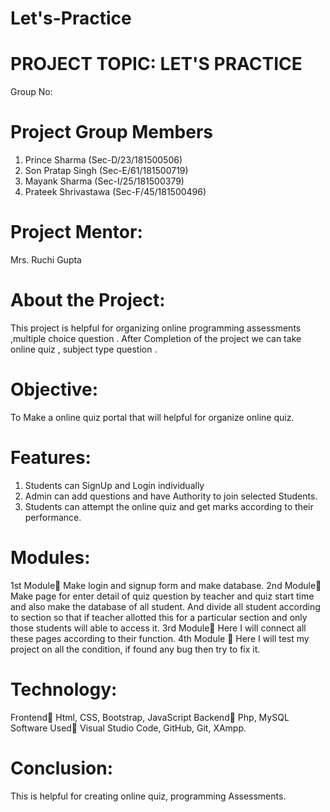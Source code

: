 # Let's-Practice
# PROJECT TOPIC: LET'S PRACTICE

Group No:

# Project Group Members
1.	Prince Sharma (Sec-D/23/181500506)
2.	Son Pratap Singh (Sec-E/61/181500719)
3.	Mayank Sharma (Sec-I/25/181500379)
4.	Prateek Shrivastawa (Sec-F/45/181500496)
  


# Project Mentor:
Mrs. Ruchi Gupta 

# About the Project:     
This project is helpful for organizing online programming assessments ,multiple choice question . After Completion of the project we can take online quiz , subject type question . 
# Objective:  
To Make a online quiz portal that will helpful for organize online quiz.
# Features:   
1. Students can SignUp and Login individually
2. Admin can add questions and have Authority to join selected                                 Students.
3. Students can attempt the online quiz and get marks according to their   performance.
# Modules:   
1st Module Make login and signup form and make database.
2nd Module Make page for enter detail of quiz question by teacher and quiz   start time and also make the database of all student. And divide all student according to section so that if teacher allotted this for a particular section and only those students will able to access it.
3rd Module  Here I will connect all these pages according to their function.
4th Module   Here I will test my project on all the condition, if found any bug then try to fix it.
# Technology:
Frontend Html, CSS, Bootstrap, JavaScript
Backend  Php, MySQL 
Software Used Visual Studio Code, GitHub, Git, XAmpp.
# Conclusion:
This is helpful for creating online quiz, programming Assessments.


